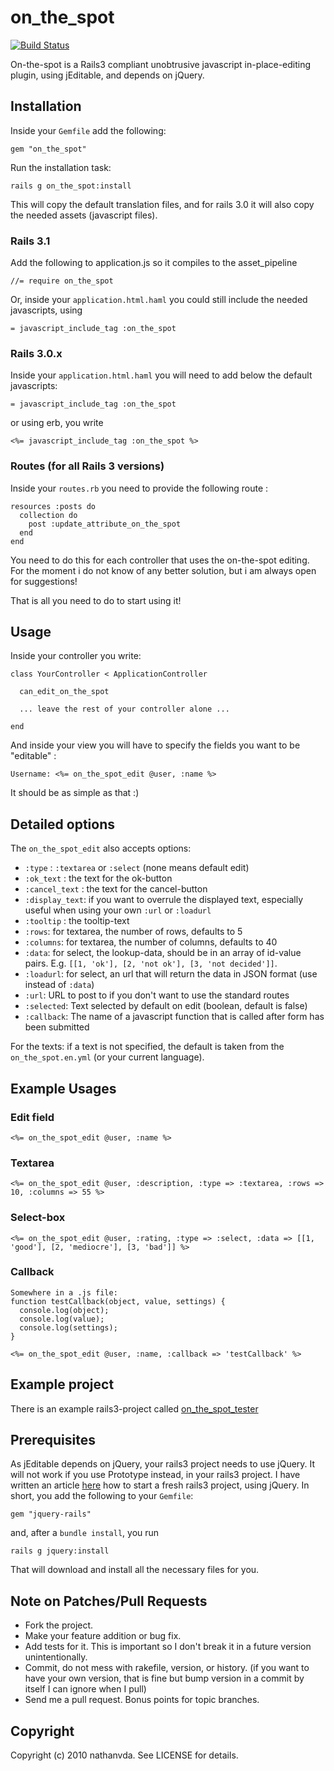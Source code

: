 # on_the_spot

[![Build Status](http://travis-ci.org/nathanvda/on_the_spot.png)](http://travis-ci.org/nathanvda/on_the_spot)

On-the-spot is a Rails3 compliant unobtrusive javascript in-place-editing plugin, using jEditable, and depends on jQuery.

## Installation

Inside your `Gemfile` add the following:

    gem "on_the_spot"
    
Run the installation task:

    rails g on_the_spot:install
    
This will copy the default translation files, and for rails 3.0 it will also copy the needed assets (javascript files).
    
### Rails 3.1

Add the following to application.js so it compiles to the asset_pipeline

    //= require on_the_spot
    
Or, inside your `application.html.haml` you could still include the needed javascripts, using

    = javascript_include_tag :on_the_spot


### Rails 3.0.x

Inside your `application.html.haml` you will need to add below the default javascripts:

    = javascript_include_tag :on_the_spot

or using erb, you write

    <%= javascript_include_tag :on_the_spot %>

### Routes (for all Rails 3 versions)

Inside your `routes.rb` you need to provide the following route :

    resources :posts do
      collection do
        post :update_attribute_on_the_spot
      end
    end

You need to do this for each controller that uses the on-the-spot editing.
For the moment i do not know of any better solution, but i am always open for suggestions!


That is all you need to do to start using it!


## Usage
Inside your controller you write:


    class YourController < ApplicationController

      can_edit_on_the_spot

      ... leave the rest of your controller alone ...

    end

And inside your view you will have to specify the fields you want to be "editable" :

    Username: <%= on_the_spot_edit @user, :name %>


It should be as simple as that :)

## Detailed options

The `on_the_spot_edit` also accepts options:

* `:type`    : `:textarea` or `:select` (none means default edit)
* `:ok_text` : the text for the ok-button
* `:cancel_text` : the text for the cancel-button
* `:display_text`: if you want to overrule the displayed text, especially useful when using your own `:url` or `:loadurl`
* `:tooltip` : the tooltip-text
* `:rows`: for textarea, the number of rows, defaults to 5
* `:columns`: for textarea, the number of columns, defaults to 40
* `:data`: for select, the lookup-data, should be in an array of id-value pairs. E.g. `[[1, 'ok'], [2, 'not ok'], [3, 'not decided']]`.
* `:loadurl`: for select, an url that will return the data in JSON format (use instead of `:data`)
* `:url`: URL to post to if you don't want to use the standard routes
* `:selected`: Text selected by default on edit (boolean, default is false)
* `:callback`: The name of a javascript function that is called after form has been submitted 


For the texts: if a text is not specified, the default is taken from the `on_the_spot.en.yml` (or your current language).

## Example Usages

### Edit field

    <%= on_the_spot_edit @user, :name %>

### Textarea

    <%= on_the_spot_edit @user, :description, :type => :textarea, :rows => 10, :columns => 55 %>

### Select-box

    <%= on_the_spot_edit @user, :rating, :type => :select, :data => [[1, 'good'], [2, 'mediocre'], [3, 'bad']] %>

### Callback

    Somewhere in a .js file:
    function testCallback(object, value, settings) {
      console.log(object);
      console.log(value);
      console.log(settings);
    }

    <%= on_the_spot_edit @user, :name, :callback => 'testCallback' %>


## Example project

There is an example rails3-project called [on_the_spot_tester](http://github.com/nathanvda/on_the_spot_tester)

## Prerequisites

As jEditable depends on jQuery, your rails3 project needs to use jQuery.
It will not work if you use Prototype instead, in your rails3 project.
I have written an article [here](http://www.dixis.com/?p=307) how to start a fresh rails3 project, using jQuery.
In short, you add the following to your `Gemfile`:

    gem "jquery-rails"

and, after a `bundle install`, you run

    rails g jquery:install

That will download and install all the necessary files for you.

## Note on Patches/Pull Requests
 
* Fork the project.
* Make your feature addition or bug fix.
* Add tests for it. This is important so I don't break it in a
  future version unintentionally.
* Commit, do not mess with rakefile, version, or history.
  (if you want to have your own version, that is fine but bump version in a commit by itself I can ignore when I pull)
* Send me a pull request. Bonus points for topic branches.

## Copyright

Copyright (c) 2010 nathanvda. See LICENSE for details.
